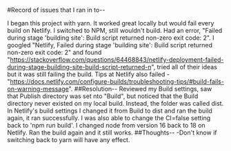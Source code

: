 #Record of issues that I ran in to--

I began this project with yarn. It worked great locally but would fail every build on Netlify.
I switched to NPM, still wouldn't build. Had an error, "Failed during stage 'building site': Build script returned non-zero exit code: 2".
I googled "Netlify, Failed during stage 'building site': Build script returned non-zero exit code: 2" and found "https://stackoverflow.com/questions/64468843/netlify-deployment-failed-during-stage-building-site-build-script-returned-n", tried all of their ideas but it was still failing the build. Tips at Netlify also failed - "https://docs.netlify.com/configure-builds/troubleshooting-tips/#build-fails-on-warning-message".
##Resolution--
Reviewed my Build settings, saw that Publish directory was set nto "Build", but noticed that the Build directory never existed on my local build. Instead, the folder was called dist.
In Netlify's build settings I changed it from Build to dist and ran the build again, it ran successfully. I was also able to change the CI=false setting back to 'npm run build'. I changed node from version 16 back to 18 on Netlify. Ran the build again and it still works.
##Thoughts--
-Don't know if switching back to yarn will have any effect.
